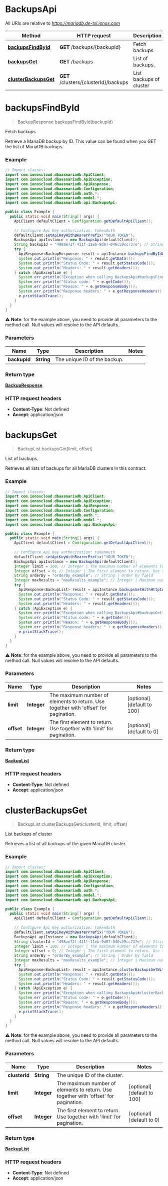 # BackupsApi

All URIs are relative to *https://mariadb.de-txl.ionos.com*

| Method | HTTP request | Description |
| ------------- | ------------- | ------------- |
| [**backupsFindById**](BackupsApi.md#backupsfindbyid) | **GET** /backups/{backupId} | Fetch backups |
| [**backupsGet**](BackupsApi.md#backupsget) | **GET** /backups | List of backups. |
| [**clusterBackupsGet**](BackupsApi.md#clusterbackupsget) | **GET** /clusters/{clusterId}/backups | List backups of cluster |


<a name="backupsFindById"></a>
# **backupsFindById**
> BackupResponse backupsFindById(backupId)

Fetch backups

Retrieve a MariaDB backup by ID. This value can be found when you GET the list of MariaDB backups. 

### Example
```java
// Import classes:
import com.ionoscloud.dbaasmariadb.ApiClient;
import com.ionoscloud.dbaasmariadb.ApiException;
import com.ionoscloud.dbaasmariadb.ApiResponse;
import com.ionoscloud.dbaasmariadb.Configuration;
import com.ionoscloud.dbaasmariadb.auth.*;
import com.ionoscloud.dbaasmariadb.model.*;
import com.ionoscloud.dbaasmariadb.api.BackupsApi;

public class Example {
  public static void main(String[] args) {
    ApiClient defaultClient = Configuration.getDefaultApiClient();
    
    // Configure Api Key authorization: tokenAuth
    defaultClient.setApiKeyWithBearerPrefix("YOUR TOKEN");
    BackupsApi apiInstance = new BackupsApi(defaultClient);
    String backupId = "498ae72f-411f-11eb-9d07-046c59cc737e"; // String | The unique ID of the backup.
    try {
      ApiResponse<BackupResponse> result = apiInstance.backupsFindByIdWithHttpInfo(backupId);
      System.out.println("Response: " + result.getData());
      System.out.println("Status Code: " + result.getStatusCode());
      System.out.println("Headers: " + result.getHeaders());
    } catch (ApiException e) {
      System.err.println("Exception when calling BackupsApi#backupsFindById");
      System.err.println("Status code: " + e.getCode());
      System.err.println("Reason: " + e.getResponseBody());
      System.err.println("Response headers: " + e.getResponseHeaders());
      e.printStackTrace();
    }
  }
}
```
⚠️ **Note**: for the example above, you need to provide all parameters to the method call. Null values will resolve to the API defaults.

### Parameters

| Name | Type | Description  | Notes |
| ------------- | ------------- | ------------- | ------------- |
| **backupId** | **String**| The unique ID of the backup. |

### Return type

[**BackupResponse**](../models/BackupResponse.md)

### HTTP request headers

 - **Content-Type**: Not defined
 - **Accept**: application/json

<a name="backupsGet"></a>
# **backupsGet**
> BackupList backupsGet(limit, offset)

List of backups.

Retrieves all lists of backups for all MariaDB clusters in this contract. 

### Example
```java
// Import classes:
import com.ionoscloud.dbaasmariadb.ApiClient;
import com.ionoscloud.dbaasmariadb.ApiException;
import com.ionoscloud.dbaasmariadb.ApiResponse;
import com.ionoscloud.dbaasmariadb.Configuration;
import com.ionoscloud.dbaasmariadb.auth.*;
import com.ionoscloud.dbaasmariadb.model.*;
import com.ionoscloud.dbaasmariadb.api.BackupsApi;

public class Example {
  public static void main(String[] args) {
    ApiClient defaultClient = Configuration.getDefaultApiClient();
    
    // Configure Api Key authorization: tokenAuth
    defaultClient.setApiKeyWithBearerPrefix("YOUR TOKEN");
    BackupsApi apiInstance = new BackupsApi(defaultClient);
    Integer limit = 100; // Integer | The maximum number of elements to return. Use together with 'offset' for pagination.
    Integer offset = 0; // Integer | The first element to return. Use together with 'limit' for pagination.
    String orderBy = "orderBy_example"; // String | Order by field
    Integer maxResults = "maxResults_example"; // Integer | Maximum number of results to return
    try {
      ApiResponse<BackupList> result = apiInstance.backupsGetWithHttpInfo(limit, offset, orderBy, maxResults, filters);
      System.out.println("Response: " + result.getData());
      System.out.println("Status Code: " + result.getStatusCode());
      System.out.println("Headers: " + result.getHeaders());
    } catch (ApiException e) {
      System.err.println("Exception when calling BackupsApi#backupsGet");
      System.err.println("Status code: " + e.getCode());
      System.err.println("Reason: " + e.getResponseBody());
      System.err.println("Response headers: " + e.getResponseHeaders());
      e.printStackTrace();
    }
  }
}
```
⚠️ **Note**: for the example above, you need to provide all parameters to the method call. Null values will resolve to the API defaults.

### Parameters

| Name | Type | Description  | Notes |
| ------------- | ------------- | ------------- | ------------- |
| **limit** | **Integer**| The maximum number of elements to return. Use together with &#39;offset&#39; for pagination. | [optional] [default to 100]
| **offset** | **Integer**| The first element to return. Use together with &#39;limit&#39; for pagination. | [optional] [default to 0]

### Return type

[**BackupList**](../models/BackupList.md)

### HTTP request headers

 - **Content-Type**: Not defined
 - **Accept**: application/json

<a name="clusterBackupsGet"></a>
# **clusterBackupsGet**
> BackupList clusterBackupsGet(clusterId, limit, offset)

List backups of cluster

Retrieves a list of all backups of the given MariaDB cluster. 

### Example
```java
// Import classes:
import com.ionoscloud.dbaasmariadb.ApiClient;
import com.ionoscloud.dbaasmariadb.ApiException;
import com.ionoscloud.dbaasmariadb.ApiResponse;
import com.ionoscloud.dbaasmariadb.Configuration;
import com.ionoscloud.dbaasmariadb.auth.*;
import com.ionoscloud.dbaasmariadb.model.*;
import com.ionoscloud.dbaasmariadb.api.BackupsApi;

public class Example {
  public static void main(String[] args) {
    ApiClient defaultClient = Configuration.getDefaultApiClient();
    
    // Configure Api Key authorization: tokenAuth
    defaultClient.setApiKeyWithBearerPrefix("YOUR TOKEN");
    BackupsApi apiInstance = new BackupsApi(defaultClient);
    String clusterId = "498ae72f-411f-11eb-9d07-046c59cc737e"; // String | The unique ID of the cluster.
    Integer limit = 100; // Integer | The maximum number of elements to return. Use together with 'offset' for pagination.
    Integer offset = 0; // Integer | The first element to return. Use together with 'limit' for pagination.
    String orderBy = "orderBy_example"; // String | Order by field
    Integer maxResults = "maxResults_example"; // Integer | Maximum number of results to return
    try {
      ApiResponse<BackupList> result = apiInstance.clusterBackupsGetWithHttpInfo(clusterId, limit, offset, orderBy, maxResults, filters);
      System.out.println("Response: " + result.getData());
      System.out.println("Status Code: " + result.getStatusCode());
      System.out.println("Headers: " + result.getHeaders());
    } catch (ApiException e) {
      System.err.println("Exception when calling BackupsApi#clusterBackupsGet");
      System.err.println("Status code: " + e.getCode());
      System.err.println("Reason: " + e.getResponseBody());
      System.err.println("Response headers: " + e.getResponseHeaders());
      e.printStackTrace();
    }
  }
}
```
⚠️ **Note**: for the example above, you need to provide all parameters to the method call. Null values will resolve to the API defaults.

### Parameters

| Name | Type | Description  | Notes |
| ------------- | ------------- | ------------- | ------------- |
| **clusterId** | **String**| The unique ID of the cluster. |
| **limit** | **Integer**| The maximum number of elements to return. Use together with &#39;offset&#39; for pagination. | [optional] [default to 100]
| **offset** | **Integer**| The first element to return. Use together with &#39;limit&#39; for pagination. | [optional] [default to 0]

### Return type

[**BackupList**](../models/BackupList.md)

### HTTP request headers

 - **Content-Type**: Not defined
 - **Accept**: application/json

